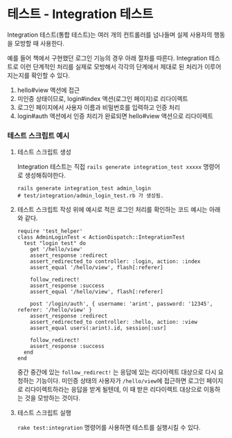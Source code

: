 # 테스트 - Integration 테스트



Integration 테스트\(통합 테스트\)는 여러 개의 컨트롤러를 넘나들며 실제 사용자의 행동을 모방할 때 사용한다.

예를 들어 책에서 구현했던 로그인 기능의 경우 아래 절차를 따른다. Integration 테스트로 이런 단계적인 처리를 실제로 모방해서 각각의 단계에서 제대로 된 처리가 이루어지는지를 확인할 수 있다.

1. hello\#view 액션에 접근
2. 미인증 상태이므로, login\#index 액션\(로그인 페이지\)로 리다이렉트
3. 로그인 페이지에서 사용자 이름과 비밀번호를 입력하고 인증 처리
4. login\#auth 액션에서 인증 처리가 완료되면 hello\#view 액션으로 리다이렉트

### 테스트 스크립트 예시

1. 테스트 스크립트 생성

   Integration 테스트는 직접 `rails generate integration_test xxxxx` 명령어로 생성해줘야한다.

   ```text
   rails generate integration_test admin_login
   # test/integration/admin_login_test.rb 가 생성됨.
   ```

2. 테스트 스크립트 작성 위에 예시로 적은 로그인 처리를 확인하는 코드 예시는 아래와 같다.

   ```text
   require 'test_helper'
   class AdminLoginTest < ActionDispatch::IntegrationTest
     test "login test" do
       get '/hello/view'
       assert_response :redirect
       assert_redirected_to controller: :login, action: :index
       assert_equal '/hello/view', flash[:referer]
    
       follow_redirect!
       assert_response :success
       assert_equal '/hello/view', flash[:referer]
    
       post '/login/auth', { username: 'arint', password: '12345', referer: '/hello/view' }
       assert_response :redirect
       assert_redirected_to controller: :hello, action: :view
       assert_equal users(:arint).id, session[:usr]
    
       follow_redirect!
       assert_response :success
     end
   end 
   ```

   중간 중간에 있는 `follow_redirect!` 는 응답에 있는 리다이렉트 대상으로 다시 요청하는 기능이다. 미인증 상태의 사용자가 `/hello/view`에 접근하면 로그인 페이지로 리다이렉트하라는 응답을 받게 될텐데, 이 때 받은 리다이렉트 대상으로 이동하는 것을 모방하는 것이다.

3. 테스트 스크립트 실행

   `rake test:integration` 명령어를 사용하면 테스트를 실행시킬 수 있다.


